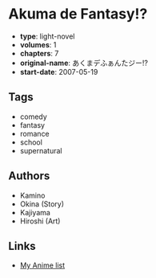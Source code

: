 # Akuma de Fantasy!?

-   **type**: light-novel
-   **volumes**: 1
-   **chapters**: 7
-   **original-name**: あくまデふぁんたジー!?
-   **start-date**: 2007-05-19

## Tags

-   comedy
-   fantasy
-   romance
-   school
-   supernatural

## Authors

-   Kamino
-   Okina (Story)
-   Kajiyama
-   Hiroshi (Art)

## Links

-   [My Anime list](https://myanimelist.net/manga/55813/Akuma_de_Fantasy)
